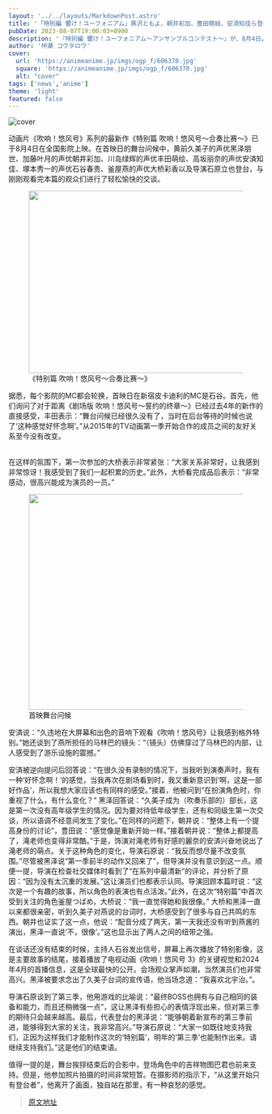 ```yaml
---
layout: '../../layouts/MarkdownPost.astro'
title: '「特別編 響け！ユーフォニアム」黒沢ともよ、朝井彩加、豊田萌絵、安済知佳ら登壇！ 初日舞台挨拶レポ'
pubDate: 2023-08-07T19:00:03+0900
description: '『特別編 響け！ユーフォニアム～アンサンブルコンテスト～』が、8月4日より全国劇場で上映中だ。公開初日の舞台挨拶には黒沢ともよ、朝井彩加、豊田萌絵、安済知佳、石谷春貴、大橋彩香と石原立也監督が登壇し、和気あいあいとしたトークを繰り広げた。'
author: '仲瀬 コウタロウ'
cover:
  url: 'https://animeanime.jp/imgs/ogp_f/606370.jpg'
  square: 'https://animeanime.jp/imgs/ogp_f/606370.jpg'
  alt: "cover"
tags: ['news','anime']
theme: 'light'
featured: false
---
```


![cover](https://animeanime.jp/imgs/ogp_f/606370.jpg)

<p>动画片《吹响！悠风号》系列的最新作《特别篇 吹响！悠风号～合奏比赛～》已于8月4日在全国影院上映。在首映日的舞台问候中，黄前久美子的声优黑泽朋世、加藤叶月的声优朝井彩加、川岛绿辉的声优丰田萌绘、高坂丽奈的声优安済知佳、塚本秀一的声优石谷春贵、釜屋燕的声优大桥彩香以及导演石原立也登台，与刚刚观看完本篇的观众们进行了轻松愉快的交谈。</p><figure class="ctms-editor-image"><img src="https://animeanime.jp/imgs/zoom/606362.jpg" class="inline-article-image" width="640" height="360"><figcaption>《特别篇 吹响！悠风号～合奏比赛～》</figcaption></figure><p>据悉，每个影院的MC都会轮换，首映日在新宿皮卡迪利的MC是石谷。首先，他们询问了对于距离《剧场版 吹响！悠风号～誓约的终章～》已经过去4年的新作的直接感受，丰田表示：“舞台问候已经很久没有了，当时在后台等待的时候也说了‘这种感觉好怀念啊’。”从2015年的TV动画第一季开始合作的成员之间的友好关系至今没有改变。</p><br>在这样的氛围下，第一次参加的大桥表示非常紧张：“大家关系非常好，让我感到非常惊讶！我感受到了我们一起积累的历史。”此外，大桥看完成品后表示：“非常感动，很高兴能成为演员的一员。”</p><figure class="ctms-editor-image"><img src="https://animeanime.jp/imgs/zoom/606373.jpg" class="inline-article-image" width="640" height="426"><figcaption>首映舞台问候</figcaption></figure><p>安済说：“久违地在大屏幕和出色的音响下观看《吹响！悠风号》让我感到格外特别。”她还谈到了燕所担任的马林巴的镜头：“（镜头）仿佛穿过了马林巴的内部，让人感受到了游乐设施的震撼。”</p>
安済被逆向提问后回答说：“在很久没有录制的情况下，当我听到演奏声时，我有一种‘好怀念啊！’的感觉，当我再次在剧场看到时，我又重新意识到‘啊，这是一部好作品’，所以我想大家应该也有同样的感受。”接着，他被问到“在扮演角色时，你重视了什么，有什么变化？” 黑泽回答说：“久美子成为（吹奏乐部的）部长，这是第一次没有高年级学生的情况。因为要对待低年级学生，还有和同级生第一次交谈，所以语调不经意间发生了变化。”在同样的问题下，朝井说：“整体上有一个提高身份的讨论”，豊田说：“感觉像是重新开始一样。”接着朝井说：“整体上都提高了，滝老师也变得非常酷。”于是，饰演对滝老师有好感的麗奈的安済兴奋地说出了滝老师的萌点。关于这种角色的变化，导演石原说：“我反而想尽量不改变氛围。”尽管被黑泽说“第一季前半的动作又回来了”，但导演并没有意识到这一点。顺便一提，导演在检查社交媒体时看到了“在系列中最清新”的评论，并分析了原因：“因为没有太沉重的发展。”这让演员们也都表示认同。导演回顾本篇时说：“这次是一个有趣的故事，所以角色的表演也有点活泼。”此外，在这次“特别篇”中首次受到关注的角色釜屋つばめ，大桥说：“我一直觉得她和我很像。”
大桥和黑泽一直以来都很亲密，听到久美子对燕说的台词时，大桥感受到了很多与自己共鸣的东西。朝井也证实了这一点，他说：“配音分成了两天，第一天我还没有听到燕酱的演出，黑泽一直说‘不，很像’。”这也显示出了两人之间的纽带之强。

在谈话还没有结束的时候，主持人石谷发出信号，屏幕上再次播放了特别影像，这是主要故事的结尾，接着播放了电视动画《吹响！悠风号 3》的关键视觉和2024年4月的首播信息，这是全球最快的公开。会场观众掌声如潮，当然演员们也非常高兴。黑泽被要求念出了久美子台词的宣传语，他当场念道：“我喜欢北宇治。”。

导演石原谈到了第三季，他用游戏的比喻说：“最终BOSS也拥有与自己相同的装备和能力，而且还稍微强一点”，这让黑泽有些担心的表情浮现出来，但对第三季的期待只会越来越高。最后，代表登台的黑泽说：“能够朝着新宣布的第三季前进，能够得到大家的关注，我非常高兴。”导演石原说：“大家一如既往地支持我们，正因为这样我们才能制作这次的‘特别篇’，明年的‘第三季’也能制作出来。请继续支持我们。”这是他们的结束语。

值得一提的是，舞台挨拶结束后的合影中，登场角色中的吉祥物图巴君也前来支持。但是，他参加照片拍摄的时间非常短暂。在摄影师的指示下，“从这里开始只有登台者”，他离开了画面，独自站在那里，有一种哀愁的感觉。

>[原文地址](https://animeanime.jp/article/2023/08/07/79147.html)  